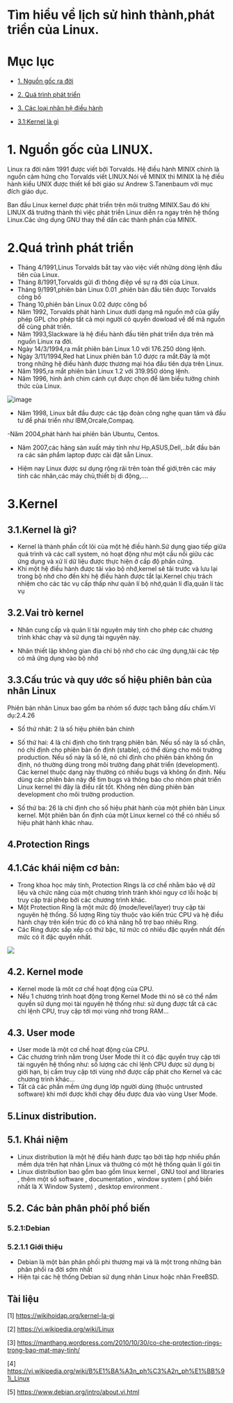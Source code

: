 ﻿
# Tìm hiểu về lịch sử hình thành,phát triển của Linux.

# Mục lục

- [1. Nguồn gốc ra đời](#1)

- [2. Quá trình phát triển](#2)

- [3. Các loại nhân hệ điều hành](#3)

- [3.1:Kernel là gì](#3.1)





<a name="1"><a>
# 1. Nguồn gốc của LINUX.

Linux ra đời năm 1991 được viết bởi Torvalds. Hệ điều hành MINIX chính là nguồn cảm hứng cho Torvalds viết LINUX.Nói về MINIX thì MINIX là hệ điều hành kiểu UNIX được thiết kế bởi giáo sư Andrew S.Tanenbaum với mục đích giáo dục.

Ban đầu Linux kernel được phát triển trên môi trường MINIX.Sau đó khi LINUX đã trưởng thành  thì việc phát triền Linux diễn ra ngay trên hệ thống Linux.Các ứng dụng GNU thay thế dần các thành phần của MINIX.

<a name="2"></a>
# 2.Quá trình phát triển

-  Tháng 4/1991,Linus Torvalds bắt tay vào việc viết những dòng lệnh đầu tiên của Linux.
- Tháng 8/1991,Torvalds gửi đi thông điệp về sự ra đời của Linux.
-  Tháng 9/1991,phiên bản Linux 0.01 ,phiên bản đầu tiên được Torvalds công bố
- Tháng 10,phiên bản Linux 0.02 được công bố
- Năm 1992, Torvalds phát hành Linux dưới dạng mã nguồn mở của giấy phép GPL cho phép tất cả mọi người có quyền dowload về để mã nguồn để cùng phát triển.
- Năm 1993,Slackware là hệ điều hành đầu tiên phát triển dựa trên mã nguồn Linux ra đời.
- Ngày 14/3/1994,ra mắt phiên bản Linux 1.0 với 176.250 dòng lệnh.
- Ngày 3/11/1994,Red hat Linux phiên bản 1.0 được ra mắt.Đây là một trong những hệ điều hành được thương mại hóa đầu tiên dựa trên Linux.
- Năm 1995,ra mắt phiên bản Linux 1.2 với 319.950 dòng lệnh.
- Năm 1996, hình ảnh chim cánh cụt được chọn để làm biểu tưởng chính thức của Linux.

![image](https://upload.wikimedia.org/wikipedia/commons/thumb/3/35/Tux.svg/800px-Tux.svg.png)

- Năm 1998, Linux bắt đầu được các tập đoàn công nghẹ quan tâm và đầu tư để phái triển như IBM,Orcale,Compaq.

-Năm 2004,phát hành hai phiên bản Ubuntu, Centos.

- Năm 2007,các hãng sản xuất máy tính như Hp,ASUS,Dell,..bắt đầu bán ra các sản phẩm laptop được cài đặt sẵn Linux.

- Hiệm nay Linux được sư dụng rộng rãi trên toàn thế giới,trên các máy tính các nhân,các máy chủ,thiết bị di động,....
<a name="3"></a>
# 3.Kernel

<a name="3.1"></a>
## 3.1.Kernel là gì? 

- Kernel là thành phần cốt lõi của một hệ điều hành.Sử dụng giao tiếp giữa quá trình và các call system, nó hoạt động như một cầu nối giữu các ứng dụng và xử lí dữ liệu được thực hiện ở cấp độ phần cứng. 
- Khi một hệ điều hành được tải vào bộ nhớ,kernel sẽ tải trước và lưu lại trong bộ nhớ cho đến khi hệ điều hành được tắt lại.Kernel chịu trách nhiệm cho các tác vụ cấp thấp như quản lí bộ nhớ,quản lí đĩa,quản lí tác vụ

<a name="3.2"></a>
## 3.2.Vai trò kernel 

- Nhân cung cấp và quản lí tài nguyên máy tính cho phép các chương trình khác chạy và sử dụng tài nguyên này.

- Nhân thiết lập không gian địa chỉ bộ nhớ cho các ứng dụng,tải các tệp có mã ứng dụng vào bộ nhớ

<a name="3.3"></a>
## 3.3.Cấu trúc và quy ước số hiệu phiên bản của nhân Linux

 Phiên bản nhân Linux bao gồm ba nhóm số được tạch bằng dấu chấm.Ví dụ:2.4.26
 
 - Số thứ nhât: 2 là số hiệu phiên bản chính
 - Số thứ hai: 4 là chỉ định cho tình trạng phiên bản. Nếu số này là số chẵn, nó chỉ định cho phiên bản ổn định (stable), có thể dùng      cho môi trường production. Nếu số này là số lẻ, nó chỉ định cho phiên bản không ổn định, nó thường dùng trong môi trường đang phát      triển (development). Các kernel thuộc dạng này thường có nhiều bugs và không ổn định. Nếu dùng các phiên bản này để tìm bugs và thông    báo cho nhóm phát triển Linux kernel thì đây là điều rất tốt. Không nên dùng phiên bản development cho môi trường production.
 
 - Số thứ ba: 26 là chỉ định cho số hiệu phát hành của một phiên bản Linux kernel. Một phiên bản ổn định của một Linux kernel có thể có    nhiều số hiệu phát hành khác nhau.
 <a name="4"></a>
 ## 4.Protection Rings
 
 <a name="4.1"></a>
 ## 4.1.Các khái niệm cơ bản:
 - Trong khoa học máy tính, Protection Rings là cơ chế nhằm bảo vệ dữ liệu và chức năng của một chương trình tránh khỏi nguy cơ lỗi hoặc bị truy cập trái phép bởi các chương trình khác.
 - Một Protection Ring là một mức độ (mode/level/layer) truy cập tài nguyên hệ thống. Số lượng Ring tùy thuộc vào kiến trúc CPU và hệ điều hành chạy trên kiến trúc đó có khả năng hỗ trợ bao nhiêu Ring.
 - Các Ring được sắp xếp có thứ bậc, từ mức có nhiều đặc quyền nhất  đến mức có ít đặc quyền nhất.
 
 ![](https://manthang.files.wordpress.com/2010/10/protection-rings.jpg)
 <a name="4.2"></a>
 ## 4.2. Kernel mode
 - Kernel mode là môt cơ chế hoạt động của CPU.
 - Nếu 1 chương trình hoạt động trong Kernel Mode thì nó sẽ có thể nắm quyền sử dụng mọi tài nguyên hệ thống như: sử dụng được tất cả     các chỉ lệnh CPU, truy cập tới mọi vùng nhớ trong RAM…
 
 <a name="4.3"></a>
 ## 4.3. User mode
 - User mode là một cơ chế hoạt động của CPU.
 - Các chương trình nằm trong User Mode thì ít có đặc quyền truy cập tới tài nguyên hệ thống như: số lượng các chỉ lệnh CPU được sử dụng    bị giới hạn, bị cấm truy cập tới vùng nhớ được cấp phát cho Kernel và các chương trình khác…
 - Tất cả các phần mềm ứng dụng lớp người dùng (thuộc untrusted software) khi mới được khởi chạy đều được đưa vào vùng User Mode.
 
 <a name="5"></a>
 ## 5.Linux distribution.
 
<a name="5.1"></a> 
 ## 5.1. Khái niệm
 
 - Linux distribution là một hệ điều hành được tạo bởi tâp hợp nhiều phần mềm dựa trên hạt nhân Linux và thường có một hệ thống quản lí gói tin
 - Linux distribution bao gồm bao gồm linux kernel , GNU tool and libraries , thêm một số software , documentation , window system ( phổ biến nhất là X Window System) , desktop environment .
 
 <a name="5.2"></a>
 ## 5.2. Các bản phân phôí phổ biến

<a name="5.2.1"></a>
 ### 5.2.1:Debian
 
 <a name="5.2.1.1"></a>
 ### 5.2.1.1 Giới thiệu
 - Debian là một bản phân phối phi thương mại và là một trong những bản phân phối ra đời sớm nhất
 - Hiện tại các hệ thống Debian sử dụng nhân Linux hoặc nhân FreeBSD.
 
 
 
 
 
 
 
 
 


## Tài liệu

[1] https://wikihoidap.org/kernel-la-gi

[2] https://vi.wikipedia.org/wiki/Linux

[3] https://manthang.wordpress.com/2010/10/30/co-che-protection-rings-trong-bao-mat-may-tinh/

[4] https://vi.wikipedia.org/wiki/B%E1%BA%A3n_ph%C3%A2n_ph%E1%BB%91i_Linux
 
[5] https://www.debian.org/intro/about.vi.html

